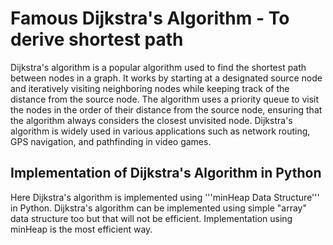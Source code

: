 # Famous Dijkstra's Algorithm - To derive shortest path

Dijkstra's algorithm is a popular algorithm used to find the shortest path between nodes in a graph. It works by starting at a designated source node and iteratively visiting neighboring nodes while keeping track of the distance from the source node. The algorithm uses a priority queue to visit the nodes in the order of their distance from the source node, ensuring that the algorithm always considers the closest unvisited node. Dijkstra's algorithm is widely used in various applications such as network routing, GPS navigation, and pathfinding in video games.

## Implementation of Dijkstra's Algorithm in Python
Here Dijkstra's algorithm is implemented using '''minHeap Data Structure''' in Python. Dijkstra's algorithm can be implemented using simple "array" data structure too but that will not be efficient. Implementation using minHeap is the most efficient way.